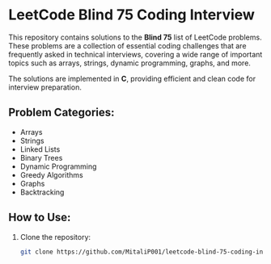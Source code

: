 # LeetCode Blind 75 Coding Interview

This repository contains solutions to the **Blind 75** list of LeetCode problems. These problems are a collection of essential coding challenges that are frequently asked in technical interviews, covering a wide range of important topics such as arrays, strings, dynamic programming, graphs, and more.

The solutions are implemented in **C**, providing efficient and clean code for interview preparation.

## Problem Categories:
- Arrays
- Strings
- Linked Lists
- Binary Trees
- Dynamic Programming
- Greedy Algorithms
- Graphs
- Backtracking

## How to Use:
1. Clone the repository:
   ```bash
   git clone https://github.com/MitaliP001/leetcode-blind-75-coding-interview.git
